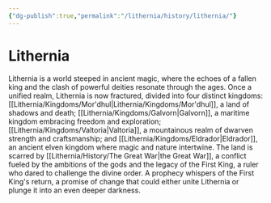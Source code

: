 ```yaml
---
{"dg-publish":true,"permalink":"/lithernia/history/lithernia/"}
---
```


# Lithernia

Lithernia is a world steeped in ancient magic, where the echoes of a fallen king and the clash of powerful deities resonate through the ages. Once a unified realm, Lithernia is now fractured, divided into four distinct kingdoms: [[Lithernia/Kingdoms/Mor'dhul\|Lithernia/Kingdoms/Mor'dhul]], a land of shadows and death; [[Lithernia/Kingdoms/Galvorn\|Galvorn]], a maritime kingdom embracing freedom and exploration; [[Lithernia/Kingdoms/Valtoria\|Valtoria]], a mountainous realm of dwarven strength and craftsmanship; and [[Lithernia/Kingdoms/Eldrador\|Eldrador]], an ancient elven kingdom where magic and nature intertwine. The land is scarred by [[Lithernia/History/The Great War\|the Great War]], a conflict fueled by the ambitions of the gods and the legacy of the First King, a ruler who dared to challenge the divine order. A prophecy whispers of the First King's return, a promise of change that could either unite Lithernia or plunge it into an even deeper darkness. 
